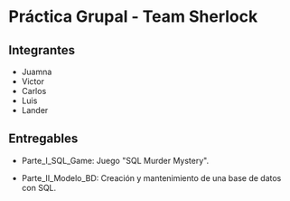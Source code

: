 # Práctica Grupal - Team Sherlock

## Integrantes

- Juamna
- Victor
- Carlos
- Luis
- Lander

## Entregables

- Parte_I_SQL_Game: Juego "SQL Murder Mystery".

- Parte_II_Modelo_BD: Creación y mantenimiento de una base de datos con SQL.